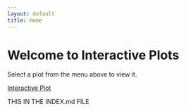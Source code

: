 ```yaml
---
layout: default
title: Home
---
```


# Welcome to Interactive Plots

Select a plot from the menu above to view it.

[Interactive Plot](interactive_plot.html)

THIS IN THE INDEX.md FILE
